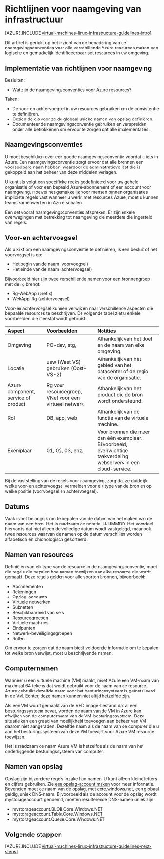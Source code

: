 <properties
    pageTitle="Naamgevingsregels infrastructuur | Microsoft Azure"
    description="Meer informatie over de belangrijke ontwerp en de implementatie van de richtlijnen voor de naamgeving in Azure infrastructuurservices."
    documentationCenter=""
    services="virtual-machines-linux"
    authors="iainfoulds"
    manager="timlt"
    editor=""
    tags="azure-resource-manager"/>

<tags
    ms.service="virtual-machines-linux"
    ms.workload="infrastructure-services"
    ms.tgt_pltfrm="vm-linux"
    ms.devlang="na"
    ms.topic="article"
    ms.date="09/08/2016"
    ms.author="iainfou"/>

# <a name="infrastructure-naming-guidelines"></a>Richtlijnen voor naamgeving van infrastructuur

[AZURE.INCLUDE [virtual-machines-linux-infrastructure-guidelines-intro](../../includes/virtual-machines-linux-infrastructure-guidelines-intro.md)] 

Dit artikel is gericht op het inzicht van de benadering van de naamgevingsconventies voor alle verschillende Azure resources maken een logische en gemakkelijk identificeerbaar set resources in uw omgeving.

## <a name="implementation-guidelines-for-naming-conventions"></a>Implementatie van richtlijnen voor naamgeving

Besluiten:

- Wat zijn de naamgevingsconventies voor Azure resources?

Taken:

- De voor-en achtervoegsel in uw resources gebruiken om de consistentie te definiëren.
- Gezien de eis voor ze de globaal unieke namen van opslag definiëren.
- Documenteer de naamgevingsconventie gebruiken en verspreiden onder alle betrokkenen om ervoor te zorgen dat alle implementaties.

## <a name="naming-conventions"></a>Naamgevingsconventies

U moet beschikken over een goede naamgevingsconventie voordat u iets in Azure. Een naamgevingsconventie zorgt ervoor dat alle bronnen een voorspelbare naam hebben, waardoor de administratieve last die is gekoppeld aan het beheer van deze middelen verlagen.

U kunt als volgt een specifieke reeks gedefinieerd voor uw gehele organisatie of voor een bepaald Azure-abonnement of een account voor naamgeving. Hoewel het gemakkelijk voor mensen binnen organisaties impliciete regels vast wanneer u werkt met resources Azure, moet u kunnen teams samenwerken in Azure schalen.

Een set vooraf naamgevingsconventies afspreken. Er zijn enkele overwegingen met betrekking tot naamgeving die meerdere die ingesteld van regels.

## <a name="affixes"></a>Voor-en achtervoegsel

Als u kijkt om een naamgevingsconventie te definiëren, is een besluit of het voorvoegsel is op:

- Het begin van de naam (voorvoegsel)
- Het einde van de naam (achtervoegsel)

Bijvoorbeeld hier zijn twee verschillende namen voor een bronnengroep met de `rg` brengt:

- Rg-WebApp (prefix)
- WebApp-Rg (achtervoegsel)

Voor-en achtervoegsel kunnen verwijzen naar verschillende aspecten die bepaalde resources te beschrijven. De volgende tabel ziet u enkele voorbeelden die meestal wordt gebruikt.

| Aspect                               | Voorbeelden                                                               | Notities                                                                                                      |
|:-------------------------------------|:-----------------------------------------------------------------------|:-----------------------------------------------------------------------------------------------------------|
| Omgeving                          | PO-dev, stg,                                                         | Afhankelijk van het doel en de naam van elke omgeving.                                                     |
| Locatie                             | usw (West VS) gebruiken (Oost-VS-2)                                         | Afhankelijk van het gebied van het datacenter of de regio van de organisatie.                               |
| Azure component, service of product | Rg voor resourcegroep, VNet voor een virtueel netwerk                        | Afhankelijk van het product die de bron wordt ondersteund.                                          |
| Rol                                 | DB, app, web                                                           | Afhankelijk van de functie van de virtuele machine.                                                              |
| Exemplaar                             | 01, 02, 03, enz.                                                       | Voor bronnen die meer dan één exemplaar. Bijvoorbeeld, evenwichtige taakverdeling webservers in een cloud-service. |


Bij de vaststelling van de regels voor naamgeving, zorg dat ze duidelijk welke voor-en achtervoegsel vermelden voor elk type van de bron en op welke positie (voorvoegsel en achtervoegsel).

## <a name="dates"></a>Datums

Vaak is het belangrijk om te bepalen van de datum van het maken van de naam van een bron. Het is raadzaam de notatie JJJJMMDD. Het voordeel hiervan is dat niet alleen de volledige datum wordt vastgelegd, maar ook twee resources waarvan de namen op de datum verschillen worden alfabetisch en chronologisch gesorteerd.

## <a name="naming-resources"></a>Namen van resources

Definiëren van elk type van de resource in de naamgevingsconventie, moet die regels die bepalen hoe namen toewijzen aan elke resource die wordt gemaakt. Deze regels gelden voor alle soorten bronnen, bijvoorbeeld:

- Abonnementen
- Rekeningen
- Opslag-accounts
- Virtuele netwerken
- Subnetten
- Beschikbaarheid van sets
- Resourcegroepen
- Virtuele machines
- Eindpunten
- Netwerk-beveiligingsgroepen
- Rollen

Om ervoor te zorgen dat de naam biedt voldoende informatie om te bepalen tot welke bron verwijst, moet u beschrijvende namen.

## <a name="computer-names"></a>Computernamen

Wanneer u een virtuele machine (VM) maakt, moet Azure een VM-naam van maximaal 64 tekens dat wordt gebruikt voor de naam van de resource. Azure gebruikt dezelfde naam voor het besturingssysteem is geïnstalleerd in de VM. Echter, deze namen kunnen niet altijd hetzelfde zijn.

Als een VM wordt gemaakt van de VHD image-bestand dat al een besturingssysteem bevat, worden de naam van de VM in Azure kan afwijken van de computernaam van de VM-besturingssysteem. Deze situatie kan een graad van moeilijkheid toevoegen aan beheer van VM daarom niet aangeraden. Dezelfde naam als de naam van de computer die u aan het besturingssysteem van deze VM toewijst voor Azure VM resource toewijzen.

Het is raadzaam de naam Azure VM is hetzelfde als de naam van het onderliggende besturingssysteem van computer.

## <a name="storage-account-names"></a>Namen van opslag

Opslag zijn bijzondere regels inzake hun namen. U kunt alleen kleine letters en cijfers gebruiken. Zie [een opslag-account maken](../storage/storage-create-storage-account.md#create-a-storage-account) voor meer informatie. Bovendien moet de naam van de opslag, met core.windows.net, een globaal geldig, uniek DNS-naam. Bijvoorbeeld als de account voor de opslag wordt mystorageaccount genoemd, moeten resulterende DNS-namen uniek zijn:

- mystorageaccount.BLOB.Core.Windows.NET
- mystorageaccount.Table.Core.Windows.NET
- mystorageaccount.Queue.Core.Windows.NET


## <a name="next-steps"></a>Volgende stappen
[AZURE.INCLUDE [virtual-machines-linux-infrastructure-guidelines-next-steps](../../includes/virtual-machines-linux-infrastructure-guidelines-next-steps.md)] 